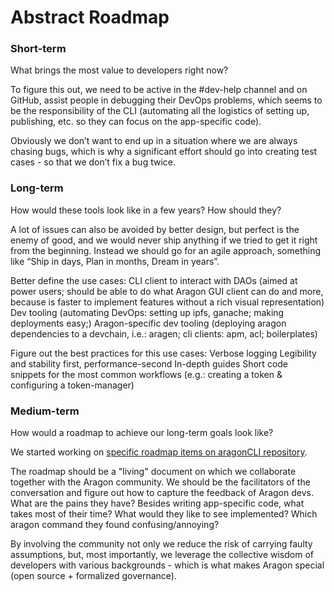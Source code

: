 # Abstract Roadmap
### Short-term

What brings the most value to developers right now?

To figure this out, we need to be active in the #dev-help channel and on GitHub, assist people in debugging their DevOps problems, which seems to be the responsibility of the CLI (automating all the logistics of setting up, publishing, etc. so they can focus on the app-specific code).

Obviously we don’t want to end up in a situation where we are always chasing bugs, which is why a significant effort should go into creating test cases - so that we don’t fix a bug twice.
### Long-term

How would these tools look like in a few years? How should they?

A lot of issues can also be avoided by better design, but perfect is the enemy of good, and we would never ship anything if we tried to get it right from the beginning. Instead we should go for an agile approach, something like “Ship in days, Plan in months, Dream in years”.

Better define the use cases:
CLI client to interact with DAOs (aimed at power users; should be able to do what Aragon GUI client can do and more, because is faster to implement features without a rich visual representation)
Dev tooling (automating DevOps: setting up ipfs, ganache; making deployments easy;)
Aragon-specific dev tooling (deploying aragon dependencies to a devchain, i.e.: aragen; cli clients: apm, acl; boilerplates)

Figure out the best practices for this use cases:
Verbose logging
Legibility and stability first, performance-second
In-depth guides
Short code snippets for the most common workflows (e.g.: creating a token & configuring a token-manager)
### Medium-term

How would a roadmap to achieve our long-term goals look like?

We started working on [specific roadmap items on aragonCLI repository](https://github.com/aragon/aragon-cli/blob/master/ROADMAP.md).

The roadmap should be a "living" document on which we collaborate together with the Aragon community. We should be the facilitators of the conversation and figure out how to capture the feedback of Aragon devs. What are the pains they have? Besides writing app-specific code, what takes most of their time? What would they like to see implemented? Which aragon command they found confusing/annoying?

By involving the community not only we reduce the risk of carrying faulty assumptions, but, most importantly, we leverage the collective wisdom of developers with various backgrounds - which is what makes Aragon special (open source + formalized governance).
